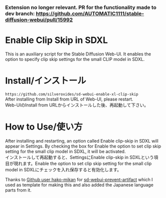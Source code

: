 ### Extension no longer relevant. PR for the functionality made to dev branch: https://github.com/AUTOMATIC1111/stable-diffusion-webui/pull/15992

# Enable Clip Skip in SDXL

This is an auxiliary script for the Stable Diffusion Web-UI. It enables the option to specify clip skip settings for the small CLIP model in SDXL.

# Install/インストール
`https://github.com/silveroxides/sd-webui-enable-xl-clip-skip`  
After installing from Install from URL of Web-UI, please restart.  
Web-UIのInstall from URLからインストールした後、再起動して下さい。  

# How to Use/使い方
After installing and restarting, an option called Enable clip-skip in SDXL will appear in Settings. By checking the box for Enable the option to set clip skip setting for the small clip model in SDXL, it will be activated.  
インストールして再起動すると、SettingsにEnable clip-skip in SDXLという項目が現れます。Enable the option to set clip skip setting for the small clip model in SDXLにチェックを入れ保存すると有効化します。

Thanks to [Github user hako-mikan](https://github.com/hako-mikan) for [sd-webui-prevent-artifact](https://github.com/hako-mikan/sd-webui-prevent-artifact) which I used as template for making this and also added the Japanese language parts from it.
